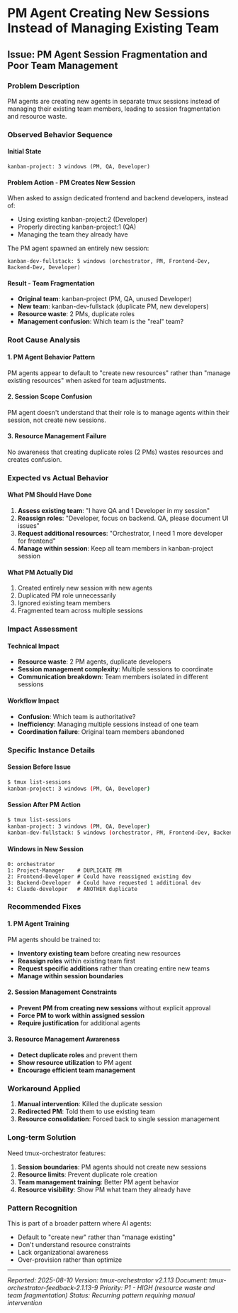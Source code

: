 # PM Agent Creating New Sessions Instead of Managing Existing Team

## Issue: PM Agent Session Fragmentation and Poor Team Management

### Problem Description
PM agents are creating new agents in separate tmux sessions instead of managing their existing team members, leading to session fragmentation and resource waste.

### Observed Behavior Sequence

#### Initial State
```
kanban-project: 3 windows (PM, QA, Developer)
```

#### Problem Action - PM Creates New Session
When asked to assign dedicated frontend and backend developers, instead of:
- Using existing kanban-project:2 (Developer)
- Properly directing kanban-project:1 (QA)
- Managing the team they already have

The PM agent spawned an entirely new session:
```
kanban-dev-fullstack: 5 windows (orchestrator, PM, Frontend-Dev, Backend-Dev, Developer)
```

#### Result - Team Fragmentation
- **Original team**: kanban-project (PM, QA, unused Developer)
- **New team**: kanban-dev-fullstack (duplicate PM, new developers)
- **Resource waste**: 2 PMs, duplicate roles
- **Management confusion**: Which team is the "real" team?

### Root Cause Analysis

#### 1. PM Agent Behavior Pattern
PM agents appear to default to "create new resources" rather than "manage existing resources" when asked for team adjustments.

#### 2. Session Scope Confusion
PM agent doesn't understand that their role is to manage agents within their session, not create new sessions.

#### 3. Resource Management Failure
No awareness that creating duplicate roles (2 PMs) wastes resources and creates confusion.

### Expected vs Actual Behavior

#### What PM Should Have Done
1. **Assess existing team**: "I have QA and 1 Developer in my session"
2. **Reassign roles**: "Developer, focus on backend. QA, please document UI issues"
3. **Request additional resources**: "Orchestrator, I need 1 more developer for frontend"
4. **Manage within session**: Keep all team members in kanban-project session

#### What PM Actually Did
1. Created entirely new session with new agents
2. Duplicated PM role unnecessarily
3. Ignored existing team members
4. Fragmented team across multiple sessions

### Impact Assessment

#### Technical Impact
- **Resource waste**: 2 PM agents, duplicate developers
- **Session management complexity**: Multiple sessions to coordinate
- **Communication breakdown**: Team members isolated in different sessions

#### Workflow Impact
- **Confusion**: Which team is authoritative?
- **Inefficiency**: Managing multiple sessions instead of one team
- **Coordination failure**: Original team members abandoned

### Specific Instance Details

#### Session Before Issue
```bash
$ tmux list-sessions
kanban-project: 3 windows (PM, QA, Developer)
```

#### Session After PM Action
```bash
$ tmux list-sessions
kanban-project: 3 windows (PM, QA, Developer) 
kanban-dev-fullstack: 5 windows (orchestrator, PM, Frontend-Dev, Backend-Dev, Developer)
```

#### Windows in New Session
```
0: orchestrator
1: Project-Manager    # DUPLICATE PM
2: Frontend-Developer # Could have reassigned existing dev
3: Backend-Developer  # Could have requested 1 additional dev
4: Claude-developer   # ANOTHER duplicate
```

### Recommended Fixes

#### 1. PM Agent Training
PM agents should be trained to:
- **Inventory existing team** before creating new resources
- **Reassign roles** within existing team first
- **Request specific additions** rather than creating entire new teams
- **Manage within session boundaries**

#### 2. Session Management Constraints
- **Prevent PM from creating new sessions** without explicit approval
- **Force PM to work within assigned session**
- **Require justification** for additional agents

#### 3. Resource Management Awareness
- **Detect duplicate roles** and prevent them
- **Show resource utilization** to PM agent
- **Encourage efficient team management**

### Workaround Applied
1. **Manual intervention**: Killed the duplicate session
2. **Redirected PM**: Told them to use existing team
3. **Resource consolidation**: Forced back to single session management

### Long-term Solution
Need tmux-orchestrator features:
1. **Session boundaries**: PM agents should not create new sessions
2. **Resource limits**: Prevent duplicate role creation  
3. **Team management training**: Better PM agent behavior
4. **Resource visibility**: Show PM what team they already have

### Pattern Recognition
This is part of a broader pattern where AI agents:
- Default to "create new" rather than "manage existing"
- Don't understand resource constraints
- Lack organizational awareness
- Over-provision rather than optimize

---
*Reported: 2025-08-10*
*Version: tmux-orchestrator v2.1.13*
*Document: tmux-orchestrator-feedback-2.1.13-9*
*Priority: P1 - HIGH (resource waste and team fragmentation)*
*Status: Recurring pattern requiring manual intervention*